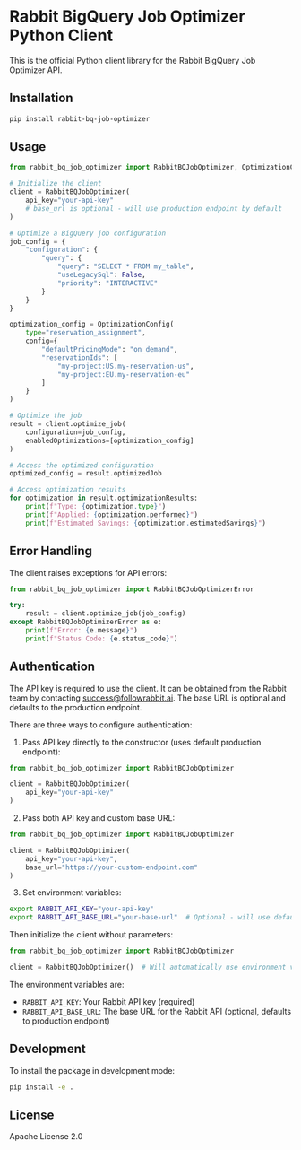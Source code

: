 # Rabbit BigQuery Job Optimizer Python Client

This is the official Python client library for the Rabbit BigQuery Job Optimizer API.

## Installation

```bash
pip install rabbit-bq-job-optimizer
```

## Usage

```python
from rabbit_bq_job_optimizer import RabbitBQJobOptimizer, OptimizationConfig

# Initialize the client
client = RabbitBQJobOptimizer(
    api_key="your-api-key"
    # base_url is optional - will use production endpoint by default
)

# Optimize a BigQuery job configuration
job_config = {
    "configuration": {
        "query": {
            "query": "SELECT * FROM my_table",
            "useLegacySql": False,
            "priority": "INTERACTIVE"
        }
    }
}

optimization_config = OptimizationConfig(
    type="reservation_assignment",
    config={
        "defaultPricingMode": "on_demand",
        "reservationIds": [
            "my-project:US.my-reservation-us",
            "my-project:EU.my-reservation-eu"
        ]
    }
)

# Optimize the job
result = client.optimize_job(
    configuration=job_config,
    enabledOptimizations=[optimization_config]
)

# Access the optimized configuration
optimized_config = result.optimizedJob

# Access optimization results
for optimization in result.optimizationResults:
    print(f"Type: {optimization.type}")
    print(f"Applied: {optimization.performed}")
    print(f"Estimated Savings: {optimization.estimatedSavings}")
```

## Error Handling

The client raises exceptions for API errors:

```python
from rabbit_bq_job_optimizer import RabbitBQJobOptimizerError

try:
    result = client.optimize_job(job_config)
except RabbitBQJobOptimizerError as e:
    print(f"Error: {e.message}")
    print(f"Status Code: {e.status_code}")
```

## Authentication

The API key is required to use the client. It can be obtained from the Rabbit team by contacting success@followrabbit.ai. The base URL is optional and defaults to the production endpoint. 

There are three ways to configure authentication:

1. Pass API key directly to the constructor (uses default production endpoint):
```python
from rabbit_bq_job_optimizer import RabbitBQJobOptimizer

client = RabbitBQJobOptimizer(
    api_key="your-api-key"
)
```

2. Pass both API key and custom base URL:
```python
from rabbit_bq_job_optimizer import RabbitBQJobOptimizer

client = RabbitBQJobOptimizer(
    api_key="your-api-key",
    base_url="https://your-custom-endpoint.com"
)
```

3. Set environment variables:
```bash
export RABBIT_API_KEY="your-api-key"
export RABBIT_API_BASE_URL="your-base-url"  # Optional - will use default if not set
```

Then initialize the client without parameters:
```python
from rabbit_bq_job_optimizer import RabbitBQJobOptimizer

client = RabbitBQJobOptimizer()  # Will automatically use environment variables
```

The environment variables are:
- `RABBIT_API_KEY`: Your Rabbit API key (required)
- `RABBIT_API_BASE_URL`: The base URL for the Rabbit API (optional, defaults to production endpoint)

## Development

To install the package in development mode:

```bash
pip install -e .
```

## License

Apache License 2.0 